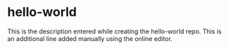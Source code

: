 # hello-world
This is the description entered while creating the hello-world repo.
This is an additional line added manually using the online editor.
